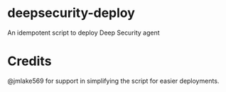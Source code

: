 # deepsecurity-deploy
An idempotent script to deploy Deep Security agent

# Credits
@jmlake569 for support in simplifying the script for easier deployments.